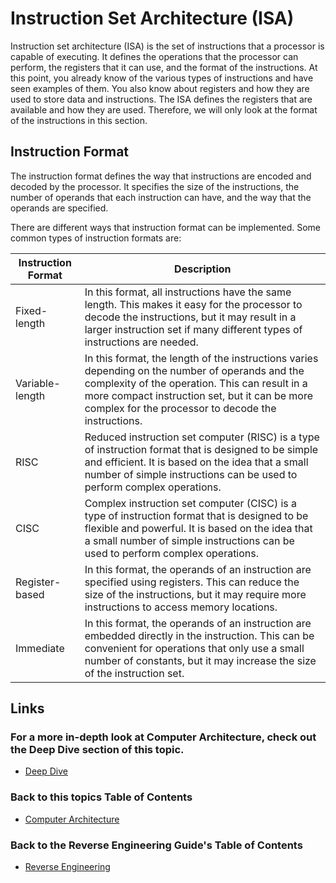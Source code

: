 # Instruction Set Architecture (ISA)
Instruction set architecture (ISA) is the set of instructions that a processor is capable of executing. It defines the operations that the processor can perform, the registers that it can use, and the format of the instructions.
At this point, you already know of the various types of instructions and have seen examples of them.
You also know about registers and how they are used to store data and instructions. The ISA defines the registers that are available and how they are used.
Therefore, we will only look at the format of the instructions in this section.

## Instruction Format
The instruction format defines the way that instructions are encoded and decoded by the processor. It specifies the size of the instructions, the number of operands that each instruction can have, and the way that the operands are specified.

There are different ways that instruction format can be implemented. Some common types of instruction formats are:

| Instruction Format | Description |
| --- | --- |
| Fixed-length | In this format, all instructions have the same length. This makes it easy for the processor to decode the instructions, but it may result in a larger instruction set if many different types of instructions are needed. |
| Variable-length | In this format, the length of the instructions varies depending on the number of operands and the complexity of the operation. This can result in a more compact instruction set, but it can be more complex for the processor to decode the instructions. |
| RISC | Reduced instruction set computer (RISC) is a type of instruction format that is designed to be simple and efficient. It is based on the idea that a small number of simple instructions can be used to perform complex operations. |
| CISC | Complex instruction set computer (CISC) is a type of instruction format that is designed to be flexible and powerful. It is based on the idea that a small number of simple instructions can be used to perform complex operations. |
| Register-based | In this format, the operands of an instruction are specified using registers. This can reduce the size of the instructions, but it may require more instructions to access memory locations. |
| Immediate | In this format, the operands of an instruction are embedded directly in the instruction. This can be convenient for operations that only use a small number of constants, but it may increase the size of the instruction set. |

## Links
### For a more in-depth look at Computer Architecture, check out the Deep Dive section of this topic.
- [Deep Dive](../Readme.md#deep-dive)
### Back to this topics Table of Contents
- [Computer Architecture](Readme.md)
### Back to the Reverse Engineering Guide's Table of Contents
- [Reverse Engineering](../Readme.md)